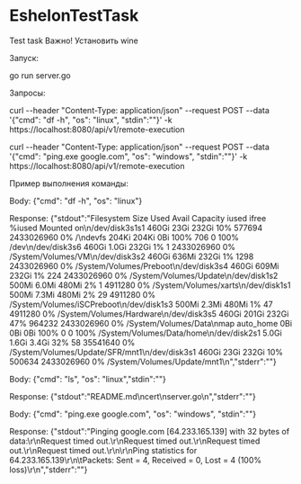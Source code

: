 # EshelonTestTask
 Test task
Важно! Установить wine

Запуск:

go run server.go

Запросы:

curl --header "Content-Type: application/json"   --request POST   --data '{"cmd": "df -h", "os": "linux", "stdin":""}' -k   https://localhost:8080/api/v1/remote-execution

curl --header "Content-Type: application/json"   --request POST   --data '{"cmd": "ping.exe google.com", "os": "windows", "stdin":""}' -k   https://localhost:8080/api/v1/remote-execution

Пример выполнения команды:

Body:
{"cmd": "df -h", "os": "linux"}

Response:
{"stdout":"Filesystem       Size   Used  Avail Capacity iused      ifree %iused  Mounted on\n/dev/disk3s1s1  460Gi   23Gi  232Gi    10%  577694 2433026960    0%   /\ndevfs           204Ki  204Ki    0Bi   100%     706          0  100%   /dev\n/dev/disk3s6    460Gi  1.0Gi  232Gi     1%       1 2433026960    0%   /System/Volumes/VM\n/dev/disk3s2    460Gi  636Mi  232Gi     1%    1298 2433026960    0%   /System/Volumes/Preboot\n/dev/disk3s4    460Gi  609Mi  232Gi     1%     224 2433026960    0%   /System/Volumes/Update\n/dev/disk1s2    500Mi  6.0Mi  480Mi     2%       1    4911280    0%   /System/Volumes/xarts\n/dev/disk1s1    500Mi  7.3Mi  480Mi     2%      29    4911280    0%   /System/Volumes/iSCPreboot\n/dev/disk1s3    500Mi  2.3Mi  480Mi     1%      47    4911280    0%   /System/Volumes/Hardware\n/dev/disk3s5    460Gi  201Gi  232Gi    47%  964232 2433026960    0%   /System/Volumes/Data\nmap auto_home     0Bi    0Bi    0Bi   100%       0          0  100%   /System/Volumes/Data/home\n/dev/disk2s1    5.0Gi  1.6Gi  3.4Gi    32%      58   35541640    0%   /System/Volumes/Update/SFR/mnt1\n/dev/disk3s1    460Gi   23Gi  232Gi    10%  500634 2433026960    0%   /System/Volumes/Update/mnt1\n","stderr":""}

Body:
{"cmd": "ls", "os": "linux","stdin":""}

Response:
{"stdout":"README.md\ncert\nserver.go\n","stderr":""}

Body:
{"cmd": "ping.exe google.com", "os": "windows", "stdin":""}

Response:
{"stdout":"Pinging google.com [64.233.165.139] with 32 bytes of data:\r\nRequest timed out.\r\nRequest timed out.\r\nRequest timed out.\r\nRequest timed out.\r\n\r\nPing statistics for 64.233.165.139\r\n\tPackets: Sent = 4, Received = 0, Lost = 4 (100% loss)\r\n","stderr":""}




